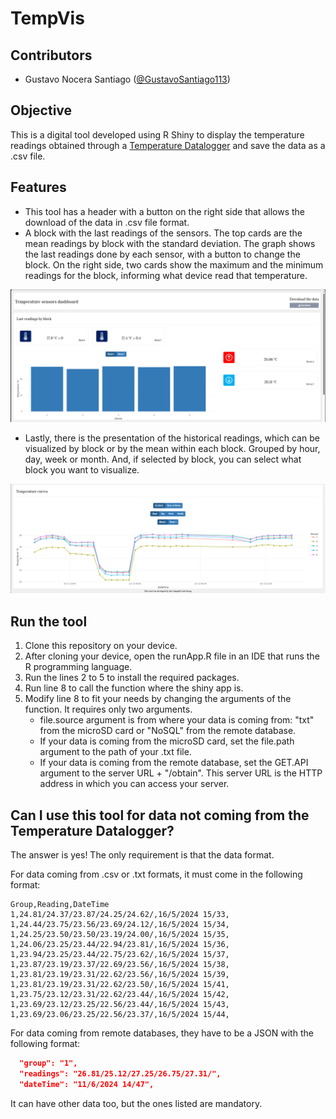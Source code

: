 # TempVis

## Contributors

- Gustavo Nocera Santiago ([@GustavoSantiago113](https://github.com/GustavoSantiago113))

## Objective
This is a digital tool developed using R Shiny to display the temperature readings obtained through a [Temperature Datalogger](https://github.com/GustavoSantiago113/Soil_Temperature_Datalogger) and save the data as a .csv file.

## Features

- This tool has a header with a button on the right side that allows the download of the data in .csv file format.
- A block with the last readings of the sensors. The top cards are the mean readings by block with the standard deviation. The graph shows the last readings done by each sensor, with a button to change the block. On the right side, two cards show the maximum and the minimum readings for the block, informing what device read that temperature.

<img src="./Images/Screen1.png" alt="Screenshot">

- Lastly, there is the presentation of the historical readings, which can be visualized by block or by the mean within each block. Grouped by hour, day, week or month. And, if selected by block, you can select what block you want to visualize.

<img src="./Images/Screen2.png" alt="Screenshot">

## Run the tool

1. Clone this repository on your device.
2. After cloning your device, open the runApp.R file in an IDE that runs the R programming language.
3. Run the lines 2 to 5 to install the required packages.
4. Run line 8 to call the function where the shiny app is.
5. Modify line 8 to fit your needs by changing the arguments of the function. It requires only two arguments.
    - file.source argument is from where your data is coming from: "txt" from the microSD card or "NoSQL" from the remote database.
    - If your data is coming from the microSD card, set the file.path argument to the path of your .txt file.
    - If your data is coming from the remote database, set the GET.API argument to the server URL + "/obtain". This server URL is the HTTP address in which you can access your server.

## Can I use this tool for data not coming from the Temperature Datalogger?
The answer is yes! The only requirement is that the data format.

For data coming from .csv or .txt formats, it must come in the following format:

```csv
Group,Reading,DateTime
1,24.81/24.37/23.87/24.25/24.62/,16/5/2024 15/33,
1,24.44/23.75/23.56/23.69/24.12/,16/5/2024 15/34,
1,24.25/23.50/23.50/23.19/24.00/,16/5/2024 15/35,
1,24.06/23.25/23.44/22.94/23.81/,16/5/2024 15/36,
1,23.94/23.25/23.44/22.75/23.62/,16/5/2024 15/37,
1,23.87/23.19/23.37/22.69/23.56/,16/5/2024 15/38,
1,23.81/23.19/23.31/22.62/23.56/,16/5/2024 15/39,
1,23.81/23.19/23.31/22.62/23.50/,16/5/2024 15/41,
1,23.75/23.12/23.31/22.62/23.44/,16/5/2024 15/42,
1,23.69/23.12/23.25/22.56/23.44/,16/5/2024 15/43,
1,23.69/23.06/23.25/22.56/23.37/,16/5/2024 15/44,
```

For data coming from remote databases, they have to be a JSON with the following format:

```json
  "group": "1",
  "readings": "26.81/25.12/27.25/26.75/27.31/",
  "dateTime": "11/6/2024 14/47",
```

It can have other data too, but the ones listed are mandatory.
